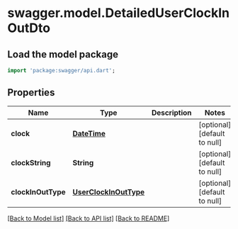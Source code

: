 # swagger.model.DetailedUserClockInOutDto

## Load the model package
```dart
import 'package:swagger/api.dart';
```

## Properties
Name | Type | Description | Notes
------------ | ------------- | ------------- | -------------
**clock** | [**DateTime**](DateTime.md) |  | [optional] [default to null]
**clockString** | **String** |  | [optional] [default to null]
**clockInOutType** | [**UserClockInOutType**](UserClockInOutType.md) |  | [optional] [default to null]

[[Back to Model list]](../README.md#documentation-for-models) [[Back to API list]](../README.md#documentation-for-api-endpoints) [[Back to README]](../README.md)



